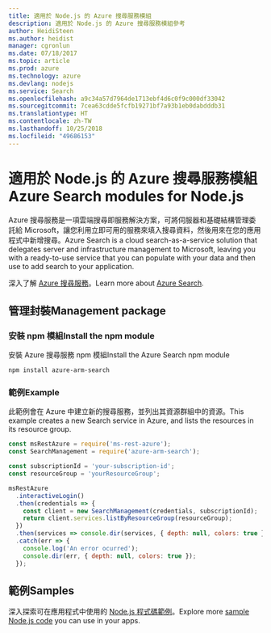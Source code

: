 ```yaml
---
title: 適用於 Node.js 的 Azure 搜尋服務模組
description: 適用於 Node.js 的 Azure 搜尋服務模組參考
author: HeidiSteen
ms.author: heidist
manager: cgronlun
ms.date: 07/18/2017
ms.topic: article
ms.prod: azure
ms.technology: azure
ms.devlang: nodejs
ms.service: Search
ms.openlocfilehash: a9c34a57d7964de1713ebf4d6c0f9c000df33042
ms.sourcegitcommit: 7cea63cdde5fcfb19271bf7a93b1eb0dabdddb31
ms.translationtype: HT
ms.contentlocale: zh-TW
ms.lasthandoff: 10/25/2018
ms.locfileid: "49686153"
---
```

# <a name="azure-search-modules-for-nodejs"></a><span data-ttu-id="19d1c-103">適用於 Node.js 的 Azure 搜尋服務模組</span><span class="sxs-lookup"><span data-stu-id="19d1c-103">Azure Search modules for Node.js</span></span>

<span data-ttu-id="19d1c-104">Azure 搜尋服務是一項雲端搜尋即服務解決方案，可將伺服器和基礎結構管理委託給 Microsoft，讓您利用立即可用的服務來填入搜尋資料，然後用來在您的應用程式中新增搜尋。</span><span class="sxs-lookup"><span data-stu-id="19d1c-104">Azure Search is a cloud search-as-a-service solution that delegates server and infrastructure management to Microsoft, leaving you with a ready-to-use service that you can populate with your data and then use to add search to your application.</span></span>

<span data-ttu-id="19d1c-105">深入了解 [Azure 搜尋服務](https://docs.microsoft.com/azure/search/search-what-is-azure-search)。</span><span class="sxs-lookup"><span data-stu-id="19d1c-105">Learn more about [Azure Search](https://docs.microsoft.com/azure/search/search-what-is-azure-search).</span></span>

## <a name="management-package"></a><span data-ttu-id="19d1c-106">管理封裝</span><span class="sxs-lookup"><span data-stu-id="19d1c-106">Management package</span></span>

### <a name="install-the-npm-module"></a><span data-ttu-id="19d1c-107">安裝 npm 模組</span><span class="sxs-lookup"><span data-stu-id="19d1c-107">Install the npm module</span></span>

<span data-ttu-id="19d1c-108">安裝 Azure 搜尋服務 npm 模組</span><span class="sxs-lookup"><span data-stu-id="19d1c-108">Install the Azure Search npm module</span></span>

```bash
npm install azure-arm-search
```

### <a name="example"></a><span data-ttu-id="19d1c-109">範例</span><span class="sxs-lookup"><span data-stu-id="19d1c-109">Example</span></span>

<span data-ttu-id="19d1c-110">此範例會在 Azure 中建立新的搜尋服務，並列出其資源群組中的資源。</span><span class="sxs-lookup"><span data-stu-id="19d1c-110">This example creates a new Search service in Azure, and lists the resources in its resource group.</span></span>

```javascript
const msRestAzure = require('ms-rest-azure');
const SearchManagement = require('azure-arm-search');

const subscriptionId = 'your-subscription-id';
const resourceGroup = 'yourResourceGroup';

msRestAzure
  .interactiveLogin()
  .then(credentials => {
    const client = new SearchManagement(credentials, subscriptionId);
    return client.services.listByResourceGroup(resourceGroup);
  })
  .then(services => console.dir(services, { depth: null, colors: true }))
  .catch(err => {
    console.log('An error ocurred');
    console.dir(err, { depth: null, colors: true });
  });
```

## <a name="samples"></a><span data-ttu-id="19d1c-111">範例</span><span class="sxs-lookup"><span data-stu-id="19d1c-111">Samples</span></span>

<span data-ttu-id="19d1c-112">深入探索可在應用程式中使用的 [Node.js 程式碼範例](https://azure.microsoft.com/resources/samples/?platform=nodejs)。</span><span class="sxs-lookup"><span data-stu-id="19d1c-112">Explore more [sample Node.js code](https://azure.microsoft.com/resources/samples/?platform=nodejs) you can use in your apps.</span></span>
